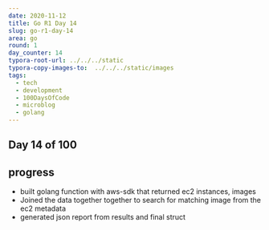 ```yaml
---
date: 2020-11-12
title: Go R1 Day 14
slug: go-r1-day-14
area: go
round: 1
day_counter: 14
typora-root-url: ../../../static
typora-copy-images-to:  ../../../static/images
tags:
  - tech
  - development
  - 100DaysOfCode
  - microblog
  - golang
---
```


## Day 14 of 100

## progress

- built golang function with aws-sdk that returned ec2 instances, images
- Joined the data together together to search for matching image from the ec2 metadata
- generated json report from results and final struct
